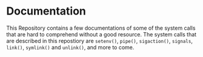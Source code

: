 # Documentation
This Repository contains a few documentations of some of the system calls that are hard to comprehend without 
a good resource. 
The system calls that are described in this repostiory are `setenv()`, `pipe()`, `sigaction()`, `signals`, `link()`, `symlink()` and `unlink()`, and more to come. 
